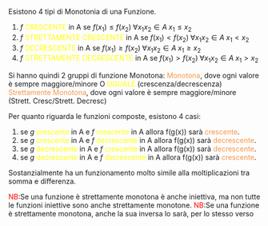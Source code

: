 Esistono 4 tipi di Monotonia di una Funzione.
1. $f$ <font color="#ffff00">CRESCENTE</font> in A se $f(x_{1})\leq f(x_{2}) \; \forall x_{1}x_{2} \in A \; x_{1} \leq x_{2}$
2. $f$ <font color="#ffff00">STRETTAMENTE CRESCENTE</font> in A se $f(x_{1}) < f(x_{2}) \; \forall x_{1}x_{2} \in A \; x_{1} < x_{2}$
3. $f$ <font color="#ffff00">DECRESCENTE</font> in A se $f(x_{1})\geq f(x_{2}) \; \forall x_{1}x_{2} \in A \; x_{1} \geq x_{2}$
4. $f$ <font color="#ffff00">STRETTAMENTE DECRESCENTE</font> in A se $f(x_{1})> f(x_{2}) \; \forall x_{1}x_{2} \in A \; x_{1} > x_{2}$

Si hanno quindi 2 gruppi di funzione Monotona:
<font color="#f79646">Monotona</font>, dove ogni valore è sempre maggiore/minore O <font color="#ffff00">UGUALE</font> (crescenza/decrescenza)
<font color="#f79646">Strettamente Monotona</font>, dove ogni valore è sempre maggiore/minore (Strett. Cresc/Strett. Decresc)

Per quanto riguarda le funzioni composte, esistono 4 casi:

1. se $g$ <font color="#ffff00">crescente</font> in A e $f$ <font color="#ffff00">crescente</font> in A allora f(g(x)) sarà <font color="#f79646">crescente</font>.
2. se $g$ <font color="#ffff00">crescente</font> in A e $f$ <font color="#ffff00">decrescente</font> in A allora f(g(x)) sarà <font color="#f79646">decrescente</font>.
3. se $g$ <font color="#ffff00">decrescente</font> in A e $f$ <font color="#ffff00">crescente</font> in A allora f(g(x)) sarà <font color="#f79646">decrescente</font>.
4. se $g$ <font color="#ffff00">decrescente</font> in A e $f$ <font color="#ffff00">decrescente</font> in A allora f(g(x)) sarà <font color="#f79646">crescente</font>.

Sostanzialmente ha un funzionamento molto simile alla moltiplicazioni tra somma e differenza.

<font color="#ff0000">NB</font>:Se una funzione è strettamente monotona è anche iniettiva, ma non tutte le funzioni iniettive sono anche strettamente monotone.
<font color="#ff0000">NB</font>:Se una funzione è strettamente monotona, anche la sua inversa lo sarà, per lo stesso verso